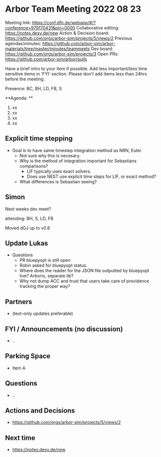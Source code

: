 # Arbor Team Meeting 2022 08 23

Meeting link: https://conf.dfn.de/webapp/#/?conference=979170431&pin=0000
Collaborative editing: https://notes.desy.de/new
Action & Decision board: https://github.com/orgs/arbor-sim/projects/5/views/2
Previous agendas/minutes: https://github.com/arbor-sim/arbor-materials/tree/master/minutes/teammeets
Dev board: https://github.com/orgs/arbor-sim/projects/3
Open PRs: https://github.com/arbor-sim/arbor/pulls

Have a brief intro to your item if possible.
Add less important/less time sensitive items in 'FYI' section.
Please don't add items less than 24hrs before the meeting.

Presence: BC, BH, LD, FB, S

**Agenda: **
1. xx
2. xx
3. xx
4. xx

## Explicit time stepping

- Goal is to have same timestep integration method as NRN, Euler.
    - Not sure why this is necesary.
    - Why is the method of integration important for Sebastians comparisons?
        - LIF typically uses exact solvers.
        - Does use NEST use explicit time steps for LIF, or exact method?
    - What differences is Sebastian seeing?

## Simon

Next weeks dev meet?

attending: BH, S, LD, FB

Moved dGJ up to v0.8

## Update Lukas

- Questions
    - PR bluepyopt is still open
    - Robin asked for bluepyopt status.
    - Where does the reader for the JSON file outputted by bluepyopt live? Arborio, separate lib?
    - Why not dump ACC and trust that users take care of providence tracking the proper way?

## Partners

- (text-only updates preferable)

## FYI / Announcements (no discussion)

- ..

## Parking Space

- Item A

## Questions

- ..

## Actions and Decisions

- https://github.com/orgs/arbor-sim/projects/5/views/2

## Next time

- https://notes.desy.de/new
 
